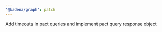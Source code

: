 ```yaml
---
'@kadena/graph': patch
---
```


Add timeouts in pact queries and implement pact query response object
